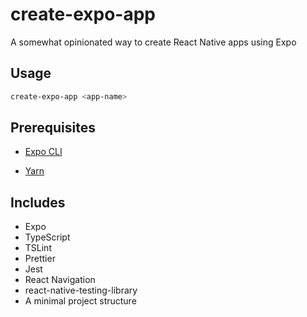 # create-expo-app

A somewhat opinionated way to create React Native apps using Expo

## Usage

```sh
create-expo-app <app-name>
```

## Prerequisites

- [Expo CLI](https://www.npmjs.com/package/expo-cli)

- [Yarn](https://www.npmjs.com/package/yarn)

## Includes

- Expo
- TypeScript
- TSLint
- Prettier
- Jest
- React Navigation
- react-native-testing-library
- A minimal project structure
